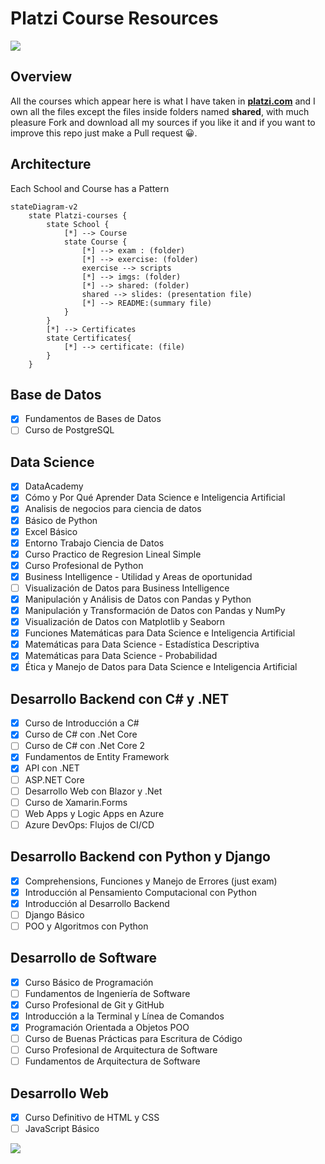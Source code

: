 
# Platzi Course Resources

<img src="https://static.platzi.com/static/images/footer/logo.png">

## Overview

All the courses which appear here is what I have taken in [**platzi.com**](platzi.com) and I own all the files except the files inside folders named **shared**, with much pleasure Fork and download all my sources if you like it and if you want to improve this repo just make a Pull request 😀.

## Architecture

Each School and Course has a Pattern

~~~mermaid
stateDiagram-v2
    state Platzi-courses {
        state School {
            [*] --> Course 
            state Course {
                [*] --> exam : (folder)
                [*] --> exercise: (folder)
                exercise --> scripts
                [*] --> imgs: (folder)
                [*] --> shared: (folder)
                shared --> slides: (presentation file)
                [*] --> README:(summary file)
            }
        }
        [*] --> Certificates
        state Certificates{
            [*] --> certificate: (file)
        }
    } 
~~~

## Base de Datos

* [x] Fundamentos de Bases de Datos
* [ ] Curso de PostgreSQL

## Data Science

* [x] DataAcademy
* [x] Cómo y Por Qué Aprender Data Science e Inteligencia Artificial
* [x] Analisis de negocios para ciencia de datos
* [x] Básico de Python
* [x] Excel Básico
* [x] Entorno Trabajo Ciencia de Datos
* [x] Curso Practico de Regresion Lineal Simple
* [x] Curso Profesional de Python
* [x] Business Intelligence - Utilidad y Areas de oportunidad
* [ ] Visualización de Datos para Business Intelligence
* [x] Manipulación y Análisis de Datos con Pandas y Python
* [x] Manipulación y Transformación de Datos con Pandas y NumPy
* [x] Visualización de Datos con Matplotlib y Seaborn
* [x] Funciones Matemáticas para Data Science e Inteligencia Artificial
* [x] Matemáticas para Data Science - Estadística Descriptiva
* [x] Matemáticas para Data Science - Probabilidad
* [x] Ética y Manejo de Datos para Data Science e Inteligencia Artificial

## Desarrollo Backend con C# y .NET

* [x] Curso de Introducción a C#
* [x] Curso de C# con .Net Core
* [ ] Curso de C# con .Net Core 2
* [x] Fundamentos de Entity Framework
* [x] API con .NET
* [ ] ASP.NET Core
* [ ] Desarrollo Web con Blazor y .Net
* [ ] Curso de Xamarin.Forms
* [ ] Web Apps y Logic Apps en Azure
* [ ] Azure DevOps: Flujos de CI/CD

## Desarrollo Backend con Python y Django

* [x] Comprehensions, Funciones y Manejo de Errores (just exam)
* [x] Introducción al Pensamiento Computacional con Python
* [x] Introducción al Desarrollo Backend
* [ ] Django Básico
* [ ] POO y Algoritmos con Python

## Desarrollo de Software

* [x] Curso Básico de Programación
* [ ] Fundamentos de Ingeniería de Software
* [x] Curso Profesional de Git y GitHub
* [x] Introducción a la Terminal y Línea de Comandos
* [x] Programación Orientada a Objetos POO
* [ ] Curso de Buenas Prácticas para Escritura de Código
* [ ] Curso Profesional de Arquitectura de Software
* [ ] Fundamentos de Arquitectura de Software

## Desarrollo Web

* [x] Curso Definitivo de HTML y CSS
* [ ] JavaScript Básico

<img src="https://media4.giphy.com/media/YnS7j9pwnECXLMrI4t/giphy.gif?cid=790b7611bcac33f8180fa033a644a3a80b8c473654503079&rid=giphy.gif&ct=s">
